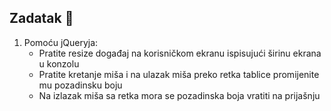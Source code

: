 ## Zadatak 📝

1. Pomoću jQueryja:
	- Pratite resize događaj na korisničkom ekranu ispisujući širinu ekrana u konzolu
	- Pratite kretanje miša i na ulazak miša preko retka tablice promijenite mu pozadinsku boju
	- Na izlazak miša sa retka mora se pozadinska boja vratiti na prijašnju